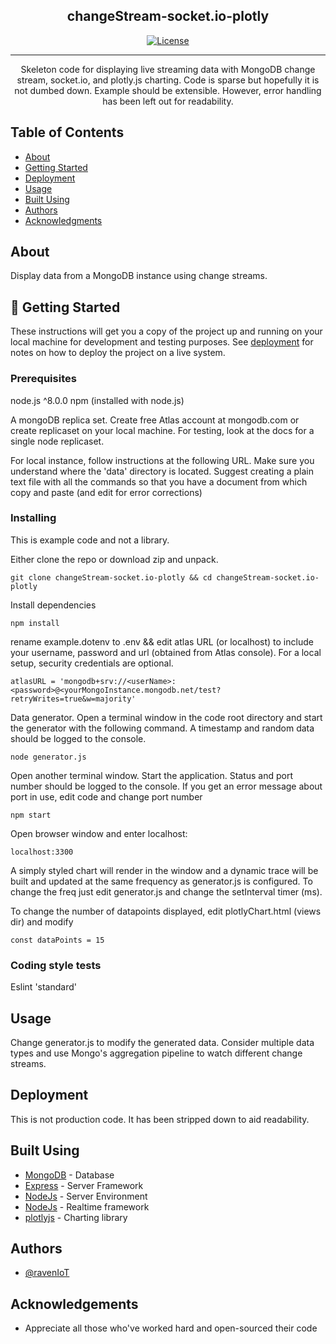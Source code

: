 <h2 align="center">changeStream-socket.io-plotly</h2>

<div align="center">

[![License](https://img.shields.io/badge/license-MIT-blue.svg)](/LICENSE)

</div>

---

<p align="center"> Skeleton code for displaying live streaming data with MongoDB change stream, socket.io, and plotly.js charting.
Code is sparse but hopefully it is not dumbed down. Example should be extensible. However, error handling has been left out for readability.
    <br> 
</p>

## Table of Contents

- [About](#about)
- [Getting Started](#getting_started)
- [Deployment](#deployment)
- [Usage](#usage)
- [Built Using](#built_using)
- [Authors](#authors)
- [Acknowledgments](#acknowledgement)

## About <a name = "about"></a>

Display data from a MongoDB instance using change streams.

## 🏁 Getting Started <a name = "getting_started"></a>

These instructions will get you a copy of the project up and running on your local machine for development and testing purposes. See [deployment](#deployment) for notes on how to deploy the project on a live system.

### Prerequisites
node.js ^8.0.0
npm (installed with node.js)

A mongoDB replica set. Create free Atlas account at mongodb.com or create replicaset on your local machine. For testing, look at the docs for a single node replicaset.

For local instance, follow instructions at the following URL. Make sure you understand where the 'data' directory is located. Suggest creating a plain text file with all the commands so that you have a document from which copy and paste (and edit for error corrections)

### Installing

This is example code and not a library.

Either clone the repo or download zip and unpack.
```
git clone changeStream-socket.io-plotly && cd changeStream-socket.io-plotly
```

Install dependencies
```
npm install
```

rename example.dotenv to .env && edit atlas URL (or localhost) to include your username, password and url (obtained from Atlas console). For a local setup, security credentials are optional.
```
atlasURL = 'mongodb+srv://<userName>:<password>@<yourMongoInstance.mongodb.net/test?retryWrites=true&w=majority'
```

Data generator. Open a terminal window in the code root directory and start the generator with the following command. A timestamp and random data should be logged to the console.
```
node generator.js
```

Open another terminal window. Start the application. Status and port number should be logged to the console. If you get an error message about port in use, edit code and change port number
```
npm start
```

Open browser window and enter localhost:<port>
```
localhost:3300
```

A simply styled chart will render in the window and a dynamic trace will be built and updated at the same frequency as generator.js is configured. To change the freq just edit generator.js and change the setInterval timer (ms).

To change the number of datapoints displayed, edit plotlyChart.html (views dir) and modify
```
const dataPoints = 15
```

### Coding style tests

Eslint 'standard'

## Usage <a name="usage"></a>

Change generator.js to modify the generated data. Consider multiple data types and use Mongo's aggregation pipeline to watch different change streams.

## Deployment <a name = "deployment"></a>

This is not production code. It has been stripped down to aid readability.

##  Built Using <a name = "built_using"></a>

- [MongoDB](https://www.mongodb.com/) - Database
- [Express](https://expressjs.com/) - Server Framework
- [NodeJs](https://nodejs.org/en/) - Server Environment
- [NodeJs](https://github.com/socketio/socket.io) - Realtime framework
- [plotlyjs](https://plot.ly/javascript/) - Charting library

## Authors <a name = "authors"></a>

- [@ravenIoT](https://github.com/ravenOSS)


## Acknowledgements <a name = "acknowledgement"></a>

- Appreciate all those who've worked hard and open-sourced their code
